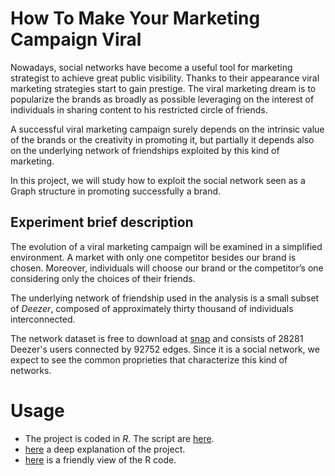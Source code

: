 # How To Make Your Marketing Campaign Viral

Nowadays, social networks have become a useful tool for marketing strategist to achieve great public
visibility. Thanks to their appearance viral marketing strategies start to gain prestige. The viral marketing
dream is to popularize the brands as broadly as possible leveraging on the interest of individuals in
sharing content to his restricted circle of friends.

A successful viral marketing campaign surely depends on the intrinsic value of the brands or the creativity in promoting it, but partially it depends also on
the underlying network of friendships exploited by this kind of marketing. 

In this project, we will study how to exploit the social network seen as a Graph structure in promoting successfully a brand.

## Experiment brief description
The evolution of a viral marketing campaign will be examined in a simplified environment. 
A market with only one competitor besides our brand is chosen. Moreover, individuals will choose our brand or
the competitor’s one considering only the choices of their friends. 

The underlying network of friendship used in the analysis is a small subset of *Deezer*, composed of approximately thirty thousand of individuals
interconnected.

The network dataset is free to download at [snap](http://snap.stanford.edu/data) and consists of 28281 Deezer's users connected by 92752 edges. 
Since it is a social network, we expect to see the common proprieties that characterize this kind of networks.

# Usage
- The project is coded in *R*. The script are [here](dezeer.R).
- [here](marketingCampaign.pdf) a deep explanation of the project.
- [here](index.html) is a friendly view of the R code.
